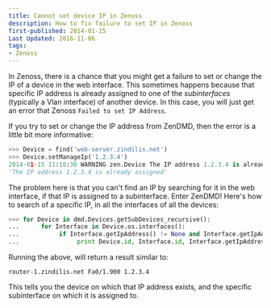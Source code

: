 ```yaml
---
title: Cannot set device IP in Zenoss
description: How to fix failure to set IP in Zenoss
first-published: 2014-01-15
Last Updated: 2016-11-06
tags:
- Zenoss
---
```


In Zenoss, there is a chance that you might get a failure to set or change the IP of a device in the web interface.
This sometimes happens because that specific IP address is already assigned to one of the *subinterfaces* (typically a
Vlan interface) of another device. In this case, you will just get an error that Zenoss `Failed to set IP Address`. 

If you try to set or change the IP address from ZenDMD, then the error is a little bit more informative:

```python
>>> Device = find('web-server.zindilis.net')
>>> Device.setManageIp('1.2.3.4')
2014-01-15 11:18:30 WARNING zen.Device The IP address 1.2.3.4 is already assigned
'The IP address 1.2.3.4 is already assigned'
```

The problem here is that you can't find an IP by searching for it in the web interface, if that IP is assigned to a
subinterface. Enter ZenDMD! Here's how to search of a specific IP, in all the interfaces of all the devices:

```python
>>> for Device in dmd.Devices.getSubDevices_recursive():
...      for Interface in Device.os.interfaces(): 
...           if Interface.getIpAddress() != None and Interface.getIpAddress().startswith('1.2.3.4'):
...                print Device.id, Interface.id, Interface.getIpAddress()
```

Running the above, will return a result similar to:

    router-1.zindilis.net Fa0/1.900 1.2.3.4

This tells you the device on which that IP address exists, and the specific subinterface on which it is assigned to.
